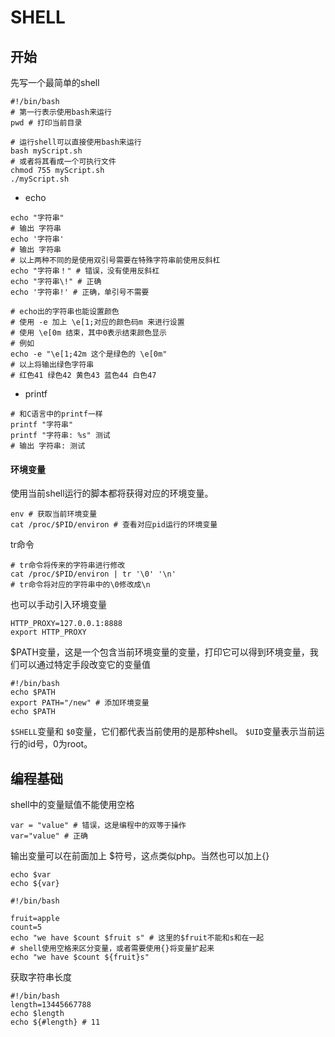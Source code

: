 # SHELL

## 开始

先写一个最简单的shell

```shell
#!/bin/bash
# 第一行表示使用bash来运行
pwd # 打印当前目录
```

```shell
# 运行shell可以直接使用bash来运行
bash myScript.sh
# 或者将其看成一个可执行文件
chmod 755 myScript.sh
./myScript.sh
```

* echo

```shell
echo "字符串"
# 输出 字符串
echo '字符串'
# 输出 字符串
# 以上两种不同的是使用双引号需要在特殊字符串前使用反斜杠
echo "字符串！" # 错误，没有使用反斜杠
echo "字符串\!" # 正确
echo '字符串!' # 正确，单引号不需要

# echo出的字符串也能设置颜色
# 使用 -e 加上 \e[1;对应的颜色码m 来进行设置
# 使用 \e[0m 结束，其中0表示结束颜色显示
# 例如
echo -e "\e[1;42m 这个是绿色的 \e[0m"
# 以上将输出绿色字符串
# 红色41 绿色42 黄色43 蓝色44 白色47
```

* printf

```shell
# 和C语言中的printf一样
printf "字符串"
printf "字符串: %s" 测试
# 输出 字符串: 测试
```

#### 环境变量

使用当前shell运行的脚本都将获得对应的环境变量。

```shell
env # 获取当前环境变量
cat /proc/$PID/environ # 查看对应pid运行的环境变量
```

tr命令

```shell
# tr命令将传来的字符串进行修改
cat /proc/$PID/environ | tr '\0' '\n'
# tr命令将对应的字符串中的\0修改成\n
```

也可以手动引入环境变量

```shell
HTTP_PROXY=127.0.0.1:8888
export HTTP_PROXY
```

$PATH变量，这是一个包含当前环境变量的变量，打印它可以得到环境变量，我们可以通过特定手段改变它的变量值

```shell
#!/bin/bash
echo $PATH
export PATH="/new" # 添加环境变量
echo $PATH
```

`$SHELL`变量和 `$0`变量，它们都代表当前使用的是那种shell。
`$UID`变量表示当前运行的id号，0为root。

## 编程基础

shell中的变量赋值不能使用空格
```shell
var = "value" # 错误，这是编程中的双等于操作
var="value" # 正确
```

输出变量可以在前面加上 $符号，这点类似php。当然也可以加上{}

```shell
echo $var
echo ${var}
```

```shell
#!/bin/bash

fruit=apple
count=5
echo "we have $count $fruit s" # 这里的$fruit不能和s和在一起
# shell使用空格来区分变量，或者需要使用{}将变量扩起来
echo "we have $count ${fruit}s"
```

获取字符串长度

```shell
#!/bin/bash
length=13445667788
echo $length
echo ${#length} # 11
```


